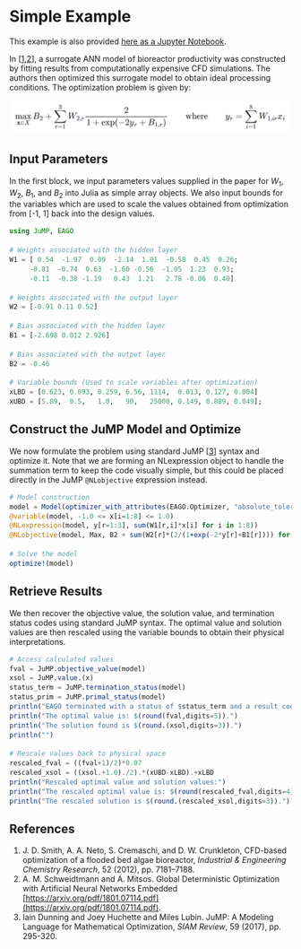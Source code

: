 # Simple Example

This example is also provided [here as a Jupyter Notebook](https://github.com/PSORLab/EAGO-notebooks/blob/master/notebooks/nlpopt_explicit_ann.ipynb).

In [[1](#references),[2](#references)], a surrogate ANN model of bioreactor productivity was constructed by fitting results from computationally expensive CFD simulations.
The authors then optimized this surrogate model to obtain ideal processing conditions. The optimization problem is given by:

![Equation 1](Equation_1.png)

## Input Parameters

In the first block, we input parameters values supplied in the paper for $W_1$, $W_2$, 
$B_1$, and $B_2$ into Julia as simple array objects. We also input bounds for the variables
which are used to scale the values obtained from optimization from [-1, 1] back into the
design values.

```julia
using JuMP, EAGO

# Weights associated with the hidden layer
W1 = [ 0.54  -1.97  0.09  -2.14  1.01  -0.58  0.45  0.26;
     -0.81  -0.74  0.63  -1.60 -0.56  -1.05  1.23  0.93;
     -0.11  -0.38 -1.19   0.43  1.21   2.78 -0.06  0.40]

# Weights associated with the output layer
W2 = [-0.91 0.11 0.52]

# Bias associated with the hidden layer
B1 = [-2.698 0.012 2.926]

# Bias associated with the output layer
B2 = -0.46

# Variable bounds (Used to scale variables after optimization)
xLBD = [0.623, 0.093, 0.259, 6.56, 1114,  0.013, 0.127, 0.004]
xUBD = [5.89,  0.5,   1.0,   90,   25000, 0.149, 0.889, 0.049];
```

## Construct the JuMP Model and Optimize

We now formulate the problem using standard JuMP [[3](#references)] syntax and optimize it. Note that 
we are forming an NLexpression object to handle the summation term to keep the code 
visually simple, but this could be placed directly in the JuMP `@NLobjective` expression
instead.

```julia
# Model construction
model = Model(optimizer_with_attributes(EAGO.Optimizer, "absolute_tolerance" => 0.001))
@variable(model, -1.0 <= x[i=1:8] <= 1.0)
@NLexpression(model, y[r=1:3], sum(W1[r,i]*x[i] for i in 1:8))
@NLobjective(model, Max, B2 + sum(W2[r]*(2/(1+exp(-2*y[r]+B1[r]))) for r=1:3))

# Solve the model
optimize!(model)
```

## Retrieve Results

We then recover the objective value, the solution value, and termination status codes 
using standard JuMP syntax. The optimal value and solution values are then rescaled 
using the variable bounds to obtain their physical interpretations.

```julia
# Access calculated values
fval = JuMP.objective_value(model)
xsol = JuMP.value.(x)
status_term = JuMP.termination_status(model)
status_prim = JuMP.primal_status(model)
println("EAGO terminated with a status of $status_term and a result code of $status_prim.")
println("The optimal value is: $(round(fval,digits=5)).")
println("The solution found is $(round.(xsol,digits=3)).")
println("")

# Rescale values back to physical space
rescaled_fval = ((fval+1)/2)*0.07
rescaled_xsol = ((xsol.+1.0)./2).*(xUBD-xLBD).+xLBD
println("Rescaled optimal value and solution values:")
println("The rescaled optimal value is: $(round(rescaled_fval,digits=4))")
println("The rescaled solution is $(round.(rescaled_xsol,digits=3)).")
```

## References

1. J. D. Smith, A. A. Neto, S. Cremaschi, and D. W. Crunkleton, CFD-based optimization of a flooded bed algae bioreactor, *Industrial & Engineering Chemistry Research*, 52 (2012), pp. 7181–7188.
2. A. M. Schweidtmann and A. Mitsos. Global Deterministic Optimization with Artificial Neural Networks Embedded [https://arxiv.org/pdf/1801.07114.pdf](https://arxiv.org/pdf/1801.07114.pdf).
3. Iain Dunning and Joey Huchette and Miles Lubin. JuMP: A Modeling Language for Mathematical Optimization, *SIAM Review*, 59 (2017), pp. 295-320.
